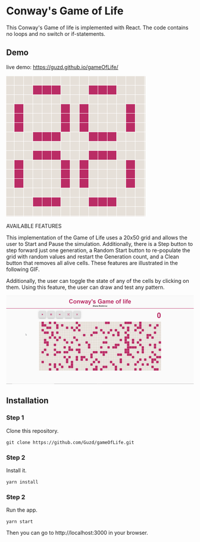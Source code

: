 # Conway's Game of Life

This Conway's Game of life is implemented with React. The code contains no loops and no switch or if-statements.

## Demo

live demo: https://guzd.github.io/gameOfLife/

![Game pattern demo ](public/demo/demo-pattern.gif)

AVAILABLE FEATURES

This implementation of the Game of Life uses a 20x50 grid and allows the user to Start and Pause the simulation. Additionally, there is a Step button to step forward just one generation, a Random Start button to re-populate the grid with random values and restart the Generation count, and a Clean button that removes all alive cells. These features are illustrated in the following GIF.

Additionally, the user can toggle the state of any of the cells by clicking on them. Using this feature, the user can draw and test any pattern.

![Game functions](public/demo/demo-functions.gif)

## Installation

### Step 1

Clone this repository.

```
git clone https://github.com/Guzd/gameOfLife.git
```

### Step 2

Install it.

```
yarn install
```

### Step 2

Run the app.

```
yarn start
```

Then you can go to http://localhost:3000 in your browser.
